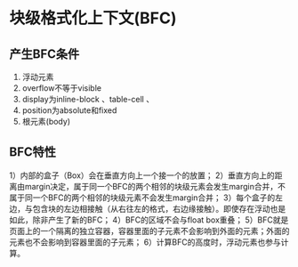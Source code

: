 # 块级格式化上下文(BFC)

## 产生BFC条件

1. 浮动元素
2. overflow不等于visible
3. display为inline-block 、table-cell 、
4. position为absolute和fixed
5. 根元素(body)

## BFC特性
1）内部的盒子（Box）会在垂直方向上一个接一个的放置；
2）垂直方向上的距离由margin决定，属于同一个BFC的两个相邻的块级元素会发生margin合并，不属于同一个BFC的两个相邻的块级元素不会发生margin合并；
3）每个盒子的左边，与包含块的左边相接触（从右往左的格式，右边缘接触）。即使存在浮动也是如此，除非产生了新的BFC；
4）BFC的区域不会与float box重叠；
5）BFC就是页面上的一个隔离的独立容器，容器里面的子元素不会影响到外面的元素；外面的元素也不会影响到容器里面的子元素；
6）计算BFC的高度时，浮动元素也参与计算。